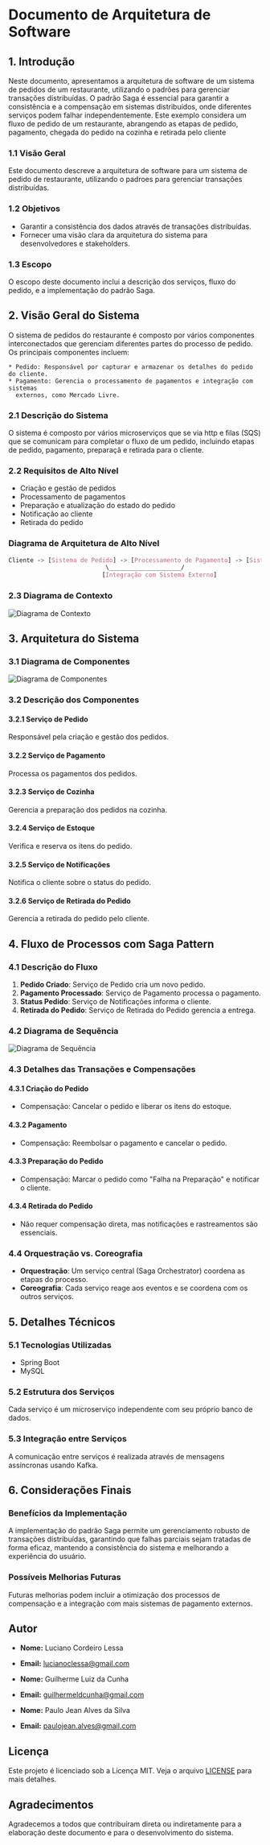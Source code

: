 # Documento de Arquitetura de Software

## 1. Introdução

Neste documento, apresentamos a arquitetura de software de um sistema de pedidos de um restaurante, utilizando o padrões para gerenciar transações distribuídas. O padrão Saga é essencial para garantir a consistência e a compensação em sistemas distribuídos, onde diferentes serviços podem falhar independentemente. Este exemplo considera um fluxo de pedido de um restaurante, abrangendo as etapas de pedido, pagamento, chegada do pedido na cozinha e retirada pelo cliente

### 1.1 Visão Geral

Este documento descreve a arquitetura de software para um sistema de pedido de restaurante, utilizando o padroes para gerenciar transações distribuídas.

### 1.2 Objetivos

- Garantir a consistência dos dados através de transações distribuídas.
- Fornecer uma visão clara da arquitetura do sistema para desenvolvedores e stakeholders.

### 1.3 Escopo

O escopo deste documento inclui a descrição dos serviços, fluxo do pedido, e a implementação do padrão Saga.

## 2. Visão Geral do Sistema

O sistema de pedidos do restaurante é composto por vários componentes interconectados que gerenciam diferentes partes do processo de pedido. Os principais componentes incluem:

    * Pedido: Responsável por capturar e armazenar os detalhes do pedido do cliente.
    * Pagamento: Gerencia o processamento de pagamentos e integração com sistemas
      externos, como Mercado Livre.

### 2.1 Descrição do Sistema

O sistema é composto por vários microserviços que se via http e filas (SQS) que se comunicam para completar o fluxo de um pedido, incluindo etapas de pedido, pagamento, preparaçã e retirada para o cliente.

### 2.2 Requisitos de Alto Nível

- Criação e gestão de pedidos
- Processamento de pagamentos
- Preparação e atualização do estado do pedido
- Notificação ao cliente
- Retirada do pedido

### Diagrama de Arquitetura de Alto Nível

```css
Cliente -> [Sistema de Pedido] -> [Processamento de Pagamento] -> [Sistema de Pedido com Status]
                           \____________________/
                          [Integração com Sistema Externo]

```

### 2.3 Diagrama de Contexto

![Diagrama de Contexto](https://example.com/diagrama_contexto.png)

## 3. Arquitetura do Sistema

### 3.1 Diagrama de Componentes

![Diagrama de Componentes](https://example.com/diagrama_componentes.png)

### 3.2 Descrição dos Componentes

#### 3.2.1 Serviço de Pedido

Responsável pela criação e gestão dos pedidos.

#### 3.2.2 Serviço de Pagamento

Processa os pagamentos dos pedidos.

#### 3.2.3 Serviço de Cozinha

Gerencia a preparação dos pedidos na cozinha.

#### 3.2.4 Serviço de Estoque

Verifica e reserva os itens do pedido.

#### 3.2.5 Serviço de Notificações

Notifica o cliente sobre o status do pedido.

#### 3.2.6 Serviço de Retirada do Pedido

Gerencia a retirada do pedido pelo cliente.

## 4. Fluxo de Processos com Saga Pattern

### 4.1 Descrição do Fluxo

1. **Pedido Criado**: Serviço de Pedido cria um novo pedido.
2. **Pagamento Processado**: Serviço de Pagamento processa o pagamento.
3. **Status Pedido**: Serviço de Notificações informa o cliente.
4. **Retirada do Pedido**: Serviço de Retirada do Pedido gerencia a entrega.

### 4.2 Diagrama de Sequência

![Diagrama de Sequência](./out/plantuml/diagramasequence/diagramasequence.png)

### 4.3 Detalhes das Transações e Compensações

#### 4.3.1 Criação do Pedido

- Compensação: Cancelar o pedido e liberar os itens do estoque.

#### 4.3.2 Pagamento

- Compensação: Reembolsar o pagamento e cancelar o pedido.

#### 4.3.3 Preparação do Pedido

- Compensação: Marcar o pedido como "Falha na Preparação" e notificar o cliente.

#### 4.3.4 Retirada do Pedido

- Não requer compensação direta, mas notificações e rastreamentos são essenciais.

### 4.4 Orquestração vs. Coreografia

- **Orquestração**: Um serviço central (Saga Orchestrator) coordena as etapas do processo.
- **Coreografia**: Cada serviço reage aos eventos e se coordena com os outros serviços.

## 5. Detalhes Técnicos

### 5.1 Tecnologias Utilizadas

- Spring Boot
- MySQL

### 5.2 Estrutura dos Serviços

Cada serviço é um microserviço independente com seu próprio banco de dados.

### 5.3 Integração entre Serviços

A comunicação entre serviços é realizada através de mensagens assíncronas usando Kafka.

## 6. Considerações Finais

### Benefícios da Implementação

A implementação do padrão Saga permite um gerenciamento robusto de transações distribuídas, garantindo que falhas parciais sejam tratadas de forma eficaz, mantendo a consistência do sistema e melhorando a experiência do usuário.

### Possíveis Melhorias Futuras

Futuras melhorias podem incluir a otimização dos processos de compensação e a integração com mais sistemas de pagamento externos.

## Autor

- **Nome:** Luciano Cordeiro Lessa
- **Email:** lucianoclessa@gmail.com

- **Nome:** Guilherme Luiz da Cunha
- **Email:** guilhermeldcunha@gmail.com

- **Nome:** Paulo Jean Alves da Silva
- **Email:** paulojean.alves@gmail.com

## Licença

Este projeto é licenciado sob a Licença MIT. Veja o arquivo [LICENSE](LICENSE) para mais detalhes.

## Agradecimentos

Agradecemos a todos que contribuíram direta ou indiretamente para a elaboração deste documento e para o desenvolvimento do sistema.

